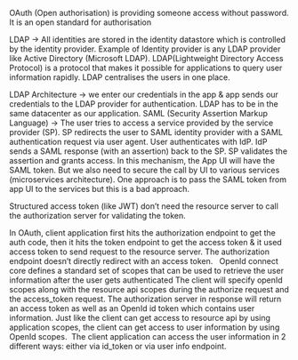 OAuth (Open authorisation) is providing someone access without password. It is an open standard for authorisation

LDAP -> All identities are stored in the identity datastore which is controlled by the identity provider. Example of Identity provider is any LDAP provider like Active Directory (Microsoft LDAP). LDAP(Lightweight Directory Access Protocol) is a protocol that makes it possible for applications to query user information rapidly. LDAP centralises the users in one place.

LDAP Architecture -> we enter our credentials in the app & app sends our credentials to the LDAP provider for authentication. LDAP has to be in the same datacenter as our application.
SAML (Security Assertion Markup Language) -> The user tries to access a service provided by the service provider (SP). SP redirects the user to SAML identity provider with a SAML authentication request via user agent. User authenticates with IdP. IdP sends a SAML response (with an assertion) back to the SP. SP validates the assertion and grants access. In this mechanism, the App UI will have the SAML token. But we also need to secure the call by UI to various services (microservices architecture). One approach is to pass the SAML token from app UI to the services but this is a bad approach.  

Structured access token (like JWT) don’t need the resource server to call the authorization server for validating the token.

In OAuth, client application first hits the authorization endpoint to get the auth code, then it hits the token endpoint to get the access token & it used access token to send request to the resource server. The authorization endpoint doesn’t directly redirect with an access token.   OpenId connect core defines a standard set of scopes that can be used to retrieve the user information after the user gets authenticated
The client will specify openId scopes along with the resource api scopes during the authorize request and the access_token request. The authorization server in response will return an access token as well as an OpenId id token which contains user information. Just like the client can get access to resource api by using application scopes, the client can get access to user information by using OpenId scopes.  The client application can access the user information in 2 different ways: either via id_token or via user info endpoint.   
